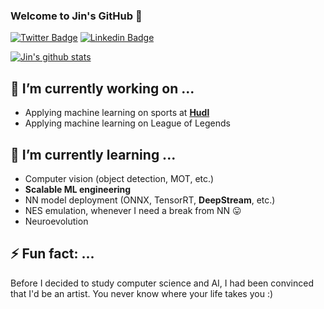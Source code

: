 ### Welcome to Jin's GitHub 👋

[![Twitter Badge](https://img.shields.io/badge/-Twitter-1877f2?style=flat-square&logo=twitter&logoColor=white&link=https://twitter.com/jinyeom95/)](https://twitter.com/jinyeom95/)
[![Linkedin Badge](https://img.shields.io/badge/-LinkedIn-blue?style=flat-square&logo=Linkedin&logoColor=white&link=https://www.linkedin.com/in/jin-yeom-510157125/)](https://www.linkedin.com/in/jin-yeom-510157125/)

[![Jin's github stats](https://github-readme-stats.vercel.app/api?username=jinyeom)](https://github.com/anuraghazra/github-readme-stats)

<!--
**jinyeom/jinyeom** is a ✨ _special_ ✨ repository because its `README.md` (this file) appears on your GitHub profile.

Here are some ideas to get you started:

- 🔭 I’m currently working on ...
- 🌱 I’m currently learning ...
- 👯 I’m looking to collaborate on ...
- 🤔 I’m looking for help with ...
- 💬 Ask me about ...
- 📫 How to reach me: ...
- 😄 Pronouns: ...
- ⚡ Fun fact: ...
-->

## 🔭 I’m currently working on ...
- Applying machine learning on sports at **[Hudl](https://www.hudl.com/)**
- Applying machine learning on League of Legends

## 🌱 I’m currently learning ...
- Computer vision (object detection, MOT, etc.)
- **Scalable ML engineering**
- NN model deployment (ONNX, TensorRT, **DeepStream**, etc.)
- NES emulation, whenever I need a break from NN 😛
- Neuroevolution

## ⚡ Fun fact: ...
Before I decided to study computer science and AI, I had been convinced that I'd be an artist. You never know where your life takes you :)
